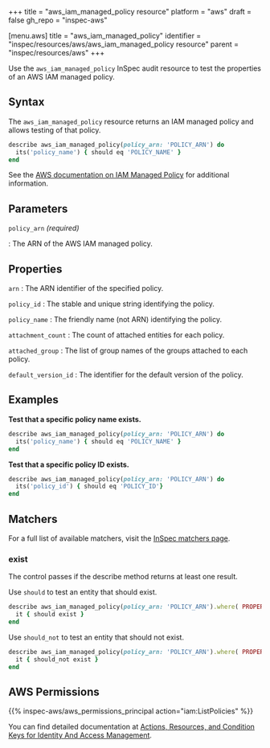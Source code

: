 +++
title = "aws_iam_managed_policy resource"
platform = "aws"
draft = false
gh_repo = "inspec-aws"

[menu.aws]
title = "aws_iam_managed_policy"
identifier = "inspec/resources/aws/aws_iam_managed_policy resource"
parent = "inspec/resources/aws"
+++

Use the `aws_iam_managed_policy` InSpec audit resource to test the properties of an AWS IAM managed policy.

## Syntax

The `aws_iam_managed_policy` resource returns an IAM managed policy and allows testing of that policy.

```ruby
describe aws_iam_managed_policy(policy_arn: 'POLICY_ARN') do
  its('policy_name') { should eq 'POLICY_NAME' }
end
```

See the [AWS documentation on IAM Managed Policy](https://docs.aws.amazon.com/AWSCloudFormation/latest/UserGuide/aws-resource-iam-managedpolicy.html) for additional information.

## Parameters

`policy_arn` _(required)_

: The ARN of the AWS IAM managed policy.

## Properties

`arn`
: The ARN identifier of the specified policy.

`policy_id`
: The stable and unique string identifying the policy.

`policy_name`
: The friendly name (not ARN) identifying the policy.

`attachment_count`
: The count of attached entities for each policy.

`attached_group`
: The list of group names of the groups attached to each policy.

`default_version_id`
: The identifier for the default version of the policy.

## Examples

**Test that a specific policy name exists.**

```ruby
describe aws_iam_managed_policy(policy_arn: 'POLICY_ARN') do
  its('policy_name') { should eq 'POLICY_NAME' }
end
```

**Test that a specific policy ID exists.**

```ruby
describe aws_iam_managed_policy(policy_arn: 'POLICY_ARN') do
  its('policy_id') { should eq 'POLICY_ID'}
end
```

## Matchers

For a full list of available matchers, visit the [InSpec matchers page](https://www.inspec.io/docs/reference/matchers/).

### exist

The control passes if the describe method returns at least one result.

Use `should` to test an entity that should exist.

```ruby
describe aws_iam_managed_policy(policy_arn: 'POLICY_ARN').where( PROPERTY: PROPERTY_VALUE ) do
  it { should exist }
end
```

Use `should_not` to test an entity that should not exist.

```ruby
describe aws_iam_managed_policy(policy_arn: 'POLICY_ARN').where( PROPERTY: PROPERTY_VALUE ) do
  it { should_not exist }
end
```

## AWS Permissions

{{% inspec-aws/aws_permissions_principal action="iam:ListPolicies" %}}

You can find detailed documentation at [Actions, Resources, and Condition Keys for Identity And Access Management](https://docs.aws.amazon.com/IAM/latest/UserGuide/list_identityandaccessmanagement.html).
